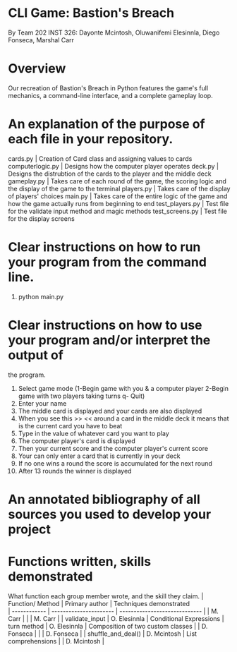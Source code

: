 # CLI Game: Bastion's Breach
By Team 202 INST 326: 
Dayonte Mcintosh, Oluwanifemi Elesinnla, Diego Fonseca, Marshal Carr

# Overview
Our recreation of Bastion's Breach in Python features the game's full mechanics,
a command-line interface, and a complete gameplay loop.


# An explanation of the purpose of each file in your repository.
cards.py             | Creation of Card class and assigning values to cards
computerlogic.py     | Designs how the computer player operates
deck.py              | Designs the distrubtion of the cards to the player
                        and the middle deck
gameplay.py          | Takes care of each round of the game, the scoring
                         logic and the display of the game to the terminal
players.py           | Takes care of the display of players' choices 
main.py              | Takes care of the entire logic of the game and how the
                         game actually runs from beginning to end
test_players.py      | Test file for the validate input method and magic methods
test_screens.py      | Test file for the display screens 


# Clear instructions on how to run your program from the command line. 
1. python main.py 

# Clear instructions on how to use your program and/or interpret the output of 
 the program. 
 1. Select game mode (1-Begin game with you & a computer player
                      2-Begin game with two players taking turns
                      q- Quit)
2. Enter your name 
3. The middle card is displayed and your cards are also displayed 
4. When you see this >> << around a card in the middle deck it means that
    is the current card you have to beat
3. Type in the value of whatever card you want to play
4. The computer player's card is displayed
5. Then your current score and the computer player's current score
6. Your can only enter a card that is currently in your deck
7. If no one wins a round the score is accumulated for the next round
8. After 13 rounds the winner is displayed  


# An annotated bibliography of all sources you used to develop your project


# Functions written, skills demonstrated
What function each group member wrote, and the skill they claim.
| Function/ Method     | Primary author         |  Techniques demonstrated                  
| ------------         | ---------------------- | -----------------------------
|                      | M. Carr                |
|                      | M. Carr                |
| validate_input       | O. Elesinnla           | Conditional Expressions 
| turn method          | O. Elesinnla           | Composition of two custom 
                                                    classes
|                      | D. Fonseca             |
|                      | D. Fonseca             |
| shuffle_and_deal()   | D. Mcintosh            | List comprehensions
|                      | D. Mcintosh            |

